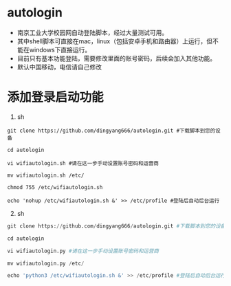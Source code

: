 # autologin

* 南京工业大学校园网自动登陆脚本，经过大量测试可用。
* 其中shell脚本可直接在mac，linux（包括安卓手机和路由器）上运行，但不能在windows下直接运行。
* 目前只有基本功能登陆，需要修改里面的账号密码，后续会加入其他功能。
* 默认中国移动，电信请自己修改

# 添加登录启动功能
 
 1. sh
```shell
git clone https://github.com/dingyang666/autologin.git #下载脚本到您的设备

cd autologin

vi wifiautologin.sh #请在这一步手动设置账号密码和运营商

mv wifiautologin.sh /etc/

chmod 755 /etc/wifiautologin.sh

echo 'nohup /etc/wifiautologin.sh &' >> /etc/profile #登陆后自动后台运行
```
 2. sh
```python
git clone https://github.com/dingyang666/autologin.git #下载脚本到您的设备

cd autologin

vi wifiautologin.py #请在这一步手动设置账号密码和运营商

mv wifiautologin.py /etc/

echo 'python3 /etc/wifiautologin.sh &' >> /etc/profile #登陆后自动后台运行
```
